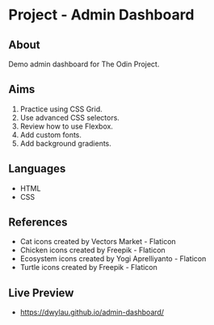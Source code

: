# Project - Admin Dashboard

## About

Demo admin dashboard for The Odin Project.

## Aims

1. Practice using CSS Grid.
2. Use advanced CSS selectors.
3. Review how to use Flexbox.
4. Add custom fonts.
5. Add background gradients.

## Languages

* HTML
* CSS

## References

* Cat icons created by Vectors Market - Flaticon
* Chicken icons created by Freepik - Flaticon
* Ecosystem icons created by Yogi Aprelliyanto - Flaticon
* Turtle icons created by Freepik - Flaticon

## Live Preview

* https://dwylau.github.io/admin-dashboard/
